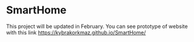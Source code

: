# SmartHome
This project will be updated in February.
You can see prototype of website with this link https://kybrakorkmaz.github.io/SmartHome/
